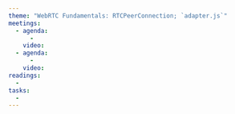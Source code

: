 ```yaml
---
theme: "WebRTC Fundamentals: RTCPeerConnection; `adapter.js`"
meetings:
  - agenda:
      -
    video:
  - agenda:
      -
    video:
readings:
  -
tasks:
  -
---
```

